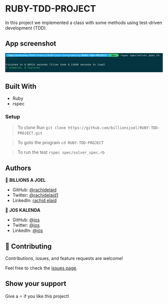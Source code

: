 # RUBY-TDD-PROJECT

In this project we implemented a class with some methods using test-driven development (TDD).

## App screenshot
![screenshot](./appscreenshot.png)


## Built With

- Ruby
- rspec

### Setup <br>

> To clone Run `git clone https://github.com/billionsjoel/RUBY-TDD-PROJECT.git`

> To goto the program `cd RUBY-TDD-PROJECT`

> To run the test `rspec spec/solver_spec.rb`

## Authors

👤 **BILLIONS A JOEL**

- GitHub: [@rachidelaid](https://github.com/billionsjoel)
- Twitter: [@rachidelaid1](https://twitter.com/billionsjoel)
- LinkedIn: [rachid elaid](https://www.linkedin.com/in/billionsjoel/)

👤 **JOS KALENDA**

- GitHub: [@jos](https://github.com/)
- Twitter: [@jos](https://www.twitter.com/)
- LinkedIn: [@jos](https://www.linkedin.com/in/)

## 🤝 Contributing

Contributions, issues, and feature requests are welcome!

Feel free to check the [issues page](../../issues/).

## Show your support

Give a ⭐️ if you like this project!


